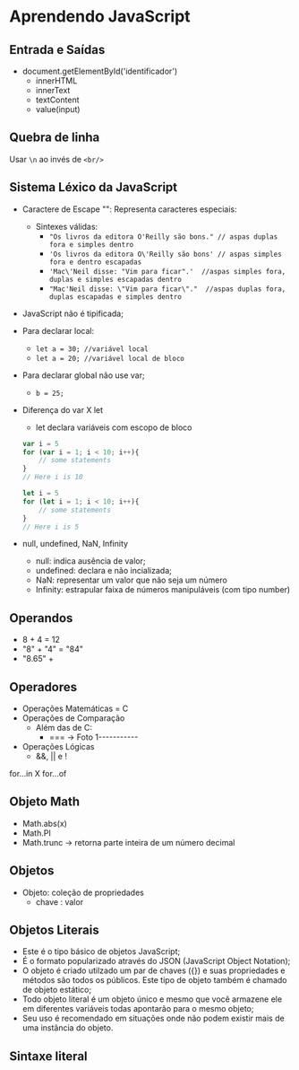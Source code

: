 # Aprendendo JavaScript
## Entrada e Saídas
- document.getElementById('identificador')
    - innerHTML
    - innerText
    - textContent
    - value(input)

## Quebra de linha 
Usar `\n` ao invés de `<br/>`

## Sistema Léxico da JavaScript
- Caractere de Escape "\": Representa caracteres especiais:
    - Sintexes válidas: 
        - `"Os livros da editora O'Reilly são bons." // aspas duplas fora e simples dentro`
        - `'Os livros da editora O\'Reilly são bons' // aspas simples fora e dentro escapadas`
        - `'Mac\'Neil disse: "Vim para ficar".'  //aspas simples fora, duplas e simples escapadas dentro`
        - `"Mac'Neil disse: \"Vim para ficar\"."  //aspas duplas fora, duplas escapadas e simples dentro`

- JavaScript não é tipificada;
- Para declarar local:
    - `let a = 30; //variável local`
    - `let a = 20; //variável local de bloco`
- Para declarar global não use var;
    - `b = 25;`

- Diferença do var X let
    - let declara variáveis com escopo de bloco
    ```js
    var i = 5
    for (var i = 1; i < 10; i++){
        // some statements
    }
    // Here i is 10
    ```
    ```js
    let i = 5
    for (let i = 1; i < 10; i++){
        // some statements
    }
    // Here i is 5
    ```

- null, undefined, NaN, Infinity
    - null: indica ausência de valor;
    - undefined: declara e não incializada;
    - NaN: representar um valor que não seja um número
    - Infinity: estrapular faixa de números manipuláveis (com tipo number)

## Operandos
- 8 + 4 = 12
- "8" + "4" = "84"
- "8.65" + 

## Operadores
- Operações Matemáticas = C
- Operações de Comparação
    - Além das de C:
        - === ->
Foto 1-----------
- Operações Lógicas
    - &&, || e !

for...in X for...of


## Objeto Math
- Math.abs(x)
- Math.PI
- Math.trunc -> retorna parte inteira de um número decimal

## Objetos
- Objeto: coleção de propriedades
    - chave : valor

## Objetos Literais
- Este é o tipo básico de objetos JavaScript;
- É o formato popularizado através do JSON (JavaScript Object Notation);
- O objeto é criado utilzado um par de chaves ({}) e suas propriedades e métodos são todos os públicos. Este tipo de objeto também é chamado de objeto estático;
- Todo objeto literal é um objeto único e mesmo que você armazene ele em diferentes variáveis todas apontarão para o mesmo objeto;
- Seu uso é recomendado em situações onde não podem existir mais de uma instância do objeto.

## Sintaxe literal